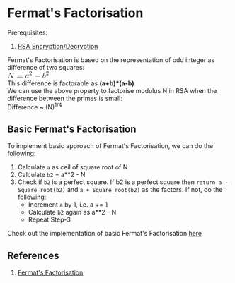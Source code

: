 # Fermat's Factorisation

Prerequisites:
1. [RSA Encryption/Decryption](https://github.com/ashutosh1206/Crypton/blob/master/RSA-encryption/README.md)

Fermat's Factorisation is based on the representation of odd integer as difference of two squares:  
![equation](Pictures/1.gif)  
This difference is factorable as **(a+b)*(a-b)**  
We can use the above property to factorise modulus N in RSA when the difference between the primes is small:  
Difference ~ (N)<sup>1/4</sup>  
  
## Basic Fermat's Factorisation
To implement basic approach of Fermat's Factorisation, we can do the following:  
1. Calculate `a` as ceil of square root of N
2. Calculate `b2` = a**2 - N
3. Check if `b2` is a perfect square. If b2 is a perfect square then `return a - Square_root(b2)` and `a + Square_root(b2)` as the factors. If not, do the following:  
   - Increment `a` by 1, i.e. a += 1
   - Calculate `b2` again as a**2 - N
   - Repeat Step-3

Check out the implementation of basic Fermat's Factorisation [here](fermat.sage)  
  
  
## References
1. [Fermat's Factorisation](http://www.cse.unt.edu/~tarau/teaching/PP/NumberTheoretical/FACTORING/Fermat%27s%20factorization%20method.pdf)
